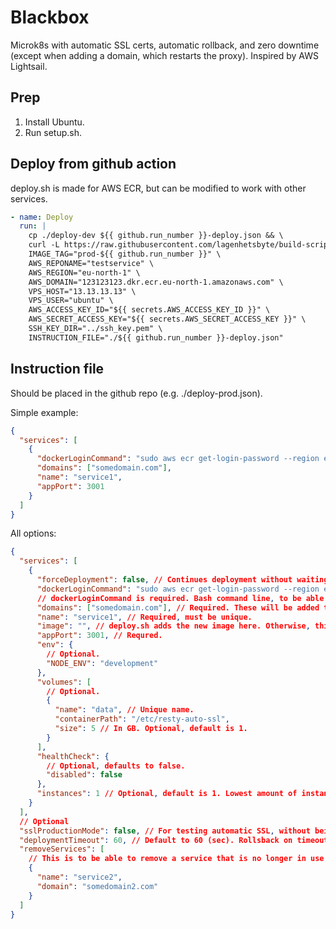 # Blackbox

Microk8s with automatic SSL certs, automatic rollback, and zero downtime (except when adding a domain, which restarts the proxy). Inspired by AWS Lightsail.

## Prep

1. Install Ubuntu.
2. Run setup.sh.

## Deploy from github action

deploy.sh is made for AWS ECR, but can be modified to work with other services.

```yaml
- name: Deploy
  run: |
    cp ./deploy-dev ${{ github.run_number }}-deploy.json && \
    curl -L https://raw.githubusercontent.com/lagenhetsbyte/build-scripts/master/blackbox/deploy.sh | bash -s \
    IMAGE_TAG="prod-${{ github.run_number }}" \
    AWS_REPONAME="testservice" \
    AWS_REGION="eu-north-1" \
    AWS_DOMAIN="123123123.dkr.ecr.eu-north-1.amazonaws.com" \
    VPS_HOST="13.13.13.13" \
    VPS_USER="ubuntu" \
    AWS_ACCESS_KEY_ID="${{ secrets.AWS_ACCESS_KEY_ID }}" \
    AWS_SECRET_ACCESS_KEY="${{ secrets.AWS_SECRET_ACCESS_KEY }}" \
    SSH_KEY_DIR="../ssh_key.pem" \
    INSTRUCTION_FILE="./${{ github.run_number }}-deploy.json"
```

## Instruction file

Should be placed in the github repo (e.g. ./deploy-prod.json).

Simple example:

```json
{
  "services": [
    {
      "dockerLoginCommand": "sudo aws ecr get-login-password --region eu-north-1 | sudo docker login --username AWS --password-stdin 123123123.dkr.ecr.eu-north-1.amazonaws.com",
      "domains": ["somedomain.com"],
      "name": "service1",
      "appPort": 3001
    }
  ]
}
```

All options:

```json
{
  "services": [
    {
      "forceDeployment": false, // Continues deployment without waiting for current deployment to complete.
      "dockerLoginCommand": "sudo aws ecr get-login-password --region eu-north-1 | sudo docker login --username AWS --password-stdin 123123123.dkr.ecr.eu-north-1.amazonaws.com",
      // dockerLoginCommand is required. Bash command line, to be able to pull images from private repos.
      "domains": ["somedomain.com"], // Required. These will be added to the proxy.
      "name": "service1", // Required, must be unique.
      "image": "", // deploy.sh adds the new image here. Otherwise, this field is required. Don't use :latest, it brakes automatic rollback.
      "appPort": 3001, // Requred.
      "env": {
        // Optional.
        "NODE_ENV": "development"
      },
      "volumes": [
        // Optional.
        {
          "name": "data", // Unique name.
          "containerPath": "/etc/resty-auto-ssl",
          "size": 5 // In GB. Optional, default is 1.
        }
      ],
      "healthCheck": {
        // Optional, defaults to false.
        "disabled": false
      },
      "instances": 1 // Optional, default is 1. Lowest amount of instances running at the same time.
    }
  ],
  // Optional
  "sslProductionMode": false, // For testing automatic SSL, without being banned from lets encrypt for trying too many times.
  "deploymentTimeout": 60, // Default to 60 (sec). Rollsback on timeout. Why? Because if a pod fails to start, it can take 30 minutes to change state to failed, which is too long.
  "removeServices": [
    // This is to be able to remove a service that is no longer in use.
    {
      "name": "service2",
      "domain": "somedomain2.com"
    }
  ]
}
```
